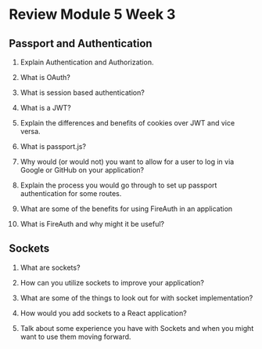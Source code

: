 # Review Module 5 Week 3

## Passport and Authentication

1. Explain Authentication and Authorization.

2. What is OAuth?

3. What is session based authentication?

4. What is a JWT?

5. Explain the differences and benefits of cookies over JWT and vice versa.

6. What is passport.js?

7. Why would (or would not) you want to allow for a user to log in via Google or GitHub on your application?

8. Explain the process you would go through to set up passport authentication for some routes.

9. What are some of the benefits for using FireAuth in an application

10. What is FireAuth and why might it be useful?

## Sockets

1. What are sockets?

2. How can you utilize sockets to improve your application?

3. What are some of the things to look out for with socket implementation?

4. How would you add sockets to a React application?

5. Talk about some experience you have with Sockets and when you might want to use them moving forward.